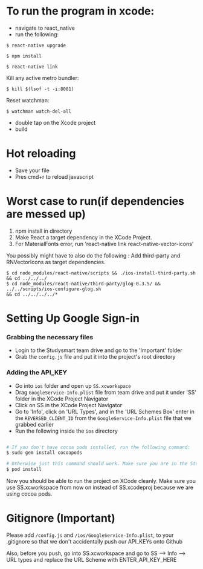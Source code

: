 # To run the program in xcode: 

* navigate to react_native
* run the following:

```
$ react-native upgrade
```
```
$ npm install 
```
```
$ react-native link
```
Kill any active metro bundler:
```
$ kill $(lsof -t -i:8081)
```
Reset watchman:
```
$ watchman watch-del-all
```
* double tap on the Xcode project
* build

# Hot reloading
* Save your file
* Pres cmd+r to reload javascript

# Worst case to run(if dependencies are messed up)
1. npm install in directory
2. Make React a target dependency in the XCode Project. 
3. For MaterialFonts error, run 'react-native link react-native-vector-icons'

You possibly might have to also do the following : 
Add third-party and RNVectorIcons as target dependencies.
```
$ cd node_modules/react-native/scripts && ./ios-install-third-party.sh && cd ../../../
$ cd node_modules/react-native/third-party/glog-0.3.5/ && ../../scripts/ios-configure-glog.sh 
&& cd ../../../../*
```

# Setting Up Google Sign-in

### Grabbing the necessary files

* Login to the Studysmart team drive and go to the 'Important' folder
* Grab the `config.js` file and put it into the project's root directory

### Adding the API_KEY

* Go into `ios` folder and open up `SS.xcworkspace` 
* Drag `GoogleService-Info.plist` file from team drive and put it under 'SS' folder in the XCode Project Navigator
* Click on SS in the XCode Project Navigator 
* Go to 'Info', click on 'URL Types', and in the 'URL Schemes Box' enter in the `REVERSED_CLIENT_ID` from the `GoogleService-Info.plist` file that we grabbed earlier
* Run the following inside the `ios` directory

```bash

# If you don't have cocoa pods installed, run the following command:
$ sudo gem install cocoapods
```
```bash
# Otherwise just this command should work. Make sure you are in the Studysmart_react_native/ios/ directory 
$ pod install    
```

Now you should be able to run the project on XCode cleanly. Make sure you use SS.xcworkspace from now on instead of SS.xcodeproj because we are using cocoa pods.

# Gitignore (Important)
Please add `/config.js` and `/ios/GoogleService-Info.plist`, to your .gitignore so that we don't accidentally push our API_KEYs onto Github

Also, before you push, go into SS.xcworkspace and go to SS --> Info --> URL types and replace the URL Scheme with ENTER_API_KEY_HERE
